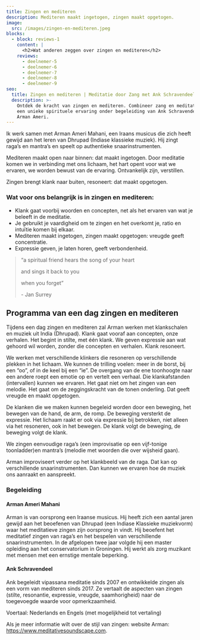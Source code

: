 ```yaml
---
title: Zingen en mediteren
description: Mediteren maakt ingetogen, zingen maakt opgetogen.
image:
  src: /images/zingen-en-mediteren.jpeg
blocks:
  - block: reviews-1
    content: |
      <h2>Wat anderen zeggen over zingen en mediteren</h2>
    reviews:
      - deelnemer-5
      - deelnemer-6
      - deelnemer-7
      - deelnemer-8
      - deelnemer-9
seo:
  title: Zingen en mediteren | Meditatie door Zang met Ank Schravendeel
  description: >-
    Ontdek de kracht van zingen en mediteren. Combineer zang en meditatie voor
    een unieke spirituele ervaring onder begeleiding van Ank Schravendeel en
    Arman Ameri.
---
```


Ik werk samen met Arman Ameri Mahani, een Iraans musicus die zich heeft gewijd aan het leren van Dhrupad (Indiase klassieke muziek). Hij zingt raga’s en mantra’s en speelt op authentieke snaarinstrumenten.

Mediteren maakt open naar binnen: dat maakt ingetogen. Door meditatie komen we in verbinding met ons lichaam, het hart opent voor wat we ervaren, we worden bewust van de ervaring. Ontvankelijk zijn, verstillen.

Zingen brengt klank naar buiten, resoneert: dat maakt opgetogen.

### Wat voor ons belangrijk is in zingen en mediteren:

- Klank gaat voorbij woorden en concepten, net als het ervaren van wat je beleeft in de meditatie.
- Je gebruikt je vaardigheid om te zingen en het overkomt je, ratio en intuïtie komen bij elkaar.
- Mediteren maakt ingetogen, zingen maakt opgetogen: vreugde geeft concentratie.
- Expressie geven, je laten horen, geeft verbondenheid.

> “a spiritual friend hears the song of your heart
>
> and sings it back to you
>
> when you forget”
>
> <footer>- Jan Surrey</footer>

## Programma van een dag zingen en mediteren

Tijdens een dag zingen en mediteren zal Arman werken met klankschalen en muziek uit India (Dhrupad). Klank gaat vooraf aan concepten, onze verhalen. Het begint in stilte, met één klank. We geven expressie aan wat gehoord wil worden, zonder die concepten en verhalen. Klank resoneert.

We werken met verschillende klinkers die resoneren op verschillende plekken in het lichaam. We kunnen de trilling voelen: meer in de borst, bij een “oo”, of in de keel bij een “ie”. De overgang van de ene toonhoogte naar een andere roept een emotie op en vertelt een verhaal. Die klankafstanden (intervallen) kunnen we ervaren. Het gaat niet om het zingen van een melodie. Het gaat om de zeggingskracht van de tonen onderling. Dat geeft vreugde en maakt opgetogen.

De klanken die we maken kunnen begeleid worden door een beweging, het bewegen van de hand, de arm, de romp. De beweging versterkt de expressie. Het lichaam raakt er ook via expressie bij betrokken, niet alleen via het resoneren, ook in het bewegen. De klank volgt de beweging, de beweging volgt de klank.

We zingen eenvoudige raga’s (een improvisatie op een vijf-tonige toonladder)en mantra’s (melodie met woorden die over wijsheid gaan).

Arman improviseert verder op het klankbeeld van de raga. Dat kan op verschillende snaarinstrumenten. Dan kunnen we ervaren hoe de muziek ons aanraakt en aanspreekt.

### Begeleiding

#### Arman Ameri Mahani

Arman is van oorsprong een Iraanse musicus. Hij heeft zich een aantal jaren gewijd aan het beoefenen van Dhrupad (een Indiase Klassieke muziekvorm) waar het meditatieve zingen zijn oorsprong in vindt. Hij beoefent het meditatief zingen van raga’s en het bespelen van verschillende snaarinstrumenten. In de afgelopen twee jaar volgde hij een master opleiding aan het conservatorium in Groningen. Hij werkt als zorg muzikant met mensen met een ernstige mentale beperking.

#### Ank Schravendeel

Ank begeleidt vipassana meditatie sinds 2007 en ontwikkelde zingen als een vorm van mediteren sinds 2017. Ze vertaalt de aspecten van zingen (stilte, resonantie, expressie, vreugde, saamhorigheid) naar de toegevoegde waarde voor opmerkzaamheid.

Voertaal: Nederlands en Engels (met mogelijkheid tot vertaling)

Als je meer informatie wilt over de stijl van zingen: website Arman: <a href="https://www.meditativesoundscape.com" target="_blank" rel="noreferrer noopener">https://www.meditativesoundscape.com</a>.

